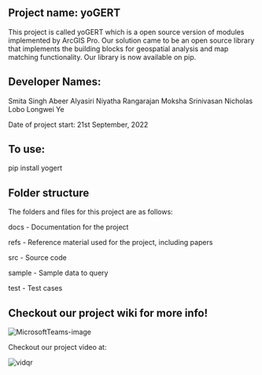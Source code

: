 ## Project name: yoGERT

This project is called yoGERT which is a open source version of modules implemented by ArcGIS Pro. Our solution came to be an open source library that implements the building blocks for geospatial analysis and map matching functionality. Our library is now available on pip. 

## Developer Names: 
Smita Singh
Abeer Alyasiri
Niyatha Rangarajan
Moksha Srinivasan
Nicholas Lobo
Longwei Ye

Date of project start: 21st September, 2022

## To use: 

pip install yogert 


## Folder structure

The folders and files for this project are as follows:

docs - Documentation for the project

refs - Reference material used for the project, including papers

src - Source code

sample - Sample data to query

test - Test cases

## Checkout our project wiki for more info!

![MicrosoftTeams-image](https://user-images.githubusercontent.com/59780995/230816032-742e24ba-f757-47a7-a367-eeb4a20e8a44.png)

Checkout our project video at:

![vidqr](https://user-images.githubusercontent.com/59780995/230816029-558f6400-c813-4206-b5c5-1b4eee2b9ebe.png)

